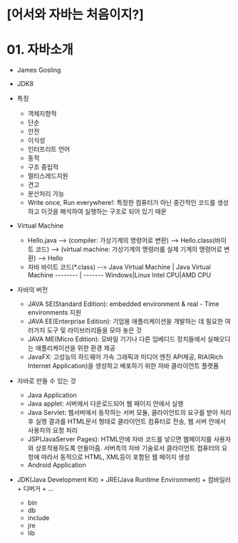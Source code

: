# [어서와 자바는 처음이지?]

# 01. 자바소개
- James Gosling
- JDK8
- 특징
	- 객체지향적
	- 단순
	- 안전
	- 이식성
	- 인터프리트 언어
	- 동적
	- 구조 중립적
	- 멀티스레드지원
	- 견고
	- 분산처리 가능
	- Write once, Run everywhere!: 특정한 컴퓨터가 아닌 중간적인 코드를 생성하고 이것을 해석하여 실행하는 구조로 되어 있기 때문
- Virtual Machine
	- Hello.java --> (compiler: 가상기계의 명령어로 변환) --> Hello.class(바이트 코드) --> (virtual machine: 가상기계의 명령러를 실제 기계의 명령어로 변환) --> Hello
    - 자바 바이트 코드(*.class) -->
   Java Virtual Machine | Java Virtual Machine 
   -------- | ------- 
   Windows|Linux
   Intel CPU|AMD CPU
- 자바의 버전
	- JAVA SE(Standard Edition): embedded environment & real - Time environments 지원
	- JAVA EE(Enterprise Edition): 기업용 애플리케이션을 개발하는 데 필요한 여러가지 도구 및 라이브러리들을 모아 놓은 것
	- JAVA ME(Micro Edition): 모바일 기기나 다른 임베디드 장치들에서 실해오디는 애플리케이션을 위한 환경 제공
	- JavaFX: 고성능의 하드웨어 가속 그래픽과 미디어 엔진 API제공, RIA(Rich Internet Application)을 생성하고 배포하기 위한 자바 클라이언트 플랫폼

- 자바로 만들 수 있는 것
	- Java Application
	- Java applet: 서버에서 다운로드되어 웹 페이지 안에서 실행
	- Java Servlet: 웹서버에서 동작하는 서버 모듈, 클라이언트의 요구를 받아 처리 후 실행 결과를 HTML문서 형태로 클라이언트 컴퓨터로 전송, 웹 서버 안에서 사용자의 요청 처리
	- JSP(JavaServer Pages): HTML안에 자바 코드를 넣으면 웹페이지를 사용자와 상호작용하도록 만들어줌. 서버측의 자바 기술로서 클라이언트 컴퓨터의 요청에 따라서 동적으로 HTML, XML등이 포함된 웹 페이지 생성
	- Android Application

- JDK(Java Development Kit) = JRE(Java Runtime Environment) + 컴바일러 + 디버거 + ...
	- bin
	- db
	- include
	- jre
	- lib
